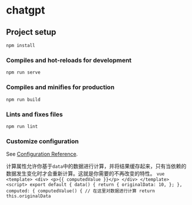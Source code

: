 # chatgpt

## Project setup
```
npm install
```

### Compiles and hot-reloads for development
```
npm run serve
```

### Compiles and minifies for production
```
npm run build
```

### Lints and fixes files
```
npm run lint
```

### Customize configuration
See [Configuration Reference](https://cli.vuejs.org/config/).


计算属性允许你基于`data`中的数据进行计算，并将结果缓存起来，只有当依赖的数据发生变化时才会重新计算。这就是你需要的不再改变的特性。 ```vue <template> <div> <p>{{ computedValue }}</p> </div> </template> <script> export default { data() { return { originalData: 10, }; }, computed: { computedValue() { // 在这里对数据进行计算 return this.originalData```
